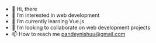 - 👋 Hi, there
- 👀 I’m interested in web development
- 🌱 I’m currently learning Vue.js
- 💞️ I’m looking to collaborate on web development projects
- 📫 How to reach me pandeynishuu@gmail.com

<!---
pandeynishuu/pandeynishuu is a ✨ special ✨ repository because its `README.md` (this file) appears on your GitHub profile.
You can click the Preview link to take a look at your changes.
--->
